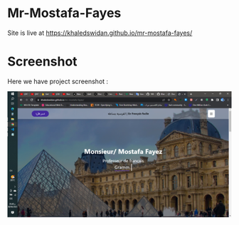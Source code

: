 # Mr-Mostafa-Fayes
Site is live at https://khaledswidan.github.io/mr-mostafa-fayes/

# Screenshot
Here we have project screenshot :

![screenshot](readme.png)

